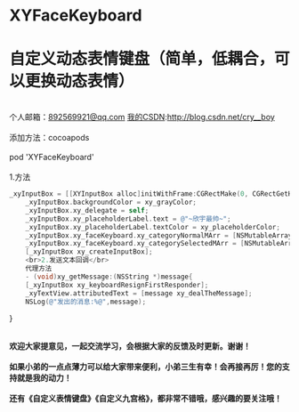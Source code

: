 # XYFaceKeyboard
自定义动态表情键盘（简单，低耦合，可以更换动态表情）
===
 <br>个人邮箱：892569921@qq.com [我的CSDN](http://blog.csdn.net/cry__boy):http://blog.csdn.net/cry__boy <br/>
<br>添加方法：cocoapods<br/>
<br>pod 'XYFaceKeyboard'</br>
<br>1.方法<br/>
```objective-c
_xyInputBox = [[XYInputBox alloc]initWithFrame:CGRectMake(0, CGRectGetHeight(self.view.frame) - xy_commentBoxH,xy_width, xy_commentBoxH) withBgView:self.view];
    _xyInputBox.backgroundColor = xy_grayColor;
    _xyInputBox.xy_delegate = self;
    _xyInputBox.xy_placeholderLabel.text = @"~欣宇最帅~";
    _xyInputBox.xy_placeholderLabel.textColor = xy_placeholderColor;
    _xyInputBox.xy_faceKeyboard.xy_categoryNormalMArr = [NSMutableArray arrayWithArray:@[@"默认",@"欣宇",@"最帅",@"帽兵"]];
    _xyInputBox.xy_faceKeyboard.xy_categorySelectedMArr = [NSMutableArray arrayWithArray:@[@"默认",@"欣宇",@"最帅",@"帽兵"]];
    [_xyInputBox xy_createInputBox];
    <br>2.发送文本回调</br>
    代理方法
    - (void)xy_getMessage:(NSString *)message{
    [_xyInputBox xy_keyboardResignFirstResponder];
    _xyTextView.attributedText = [message xy_dealTheMessage];
    NSLog(@"发出的消息:%@",message);
 ```   
}
    
<br>**欢迎大家提意见，一起交流学习，会根据大家的反馈及时更新。谢谢！**<br/>
<br>**如果小弟的一点点薄力可以给大家带来便利，小弟三生有幸！会再接再厉！您的支持就是我的动力！**<br/>
<br>**还有《自定义表情键盘》《自定义九宫格》，都非常不错哦，感兴趣的要关注哦！**<br/>
